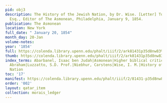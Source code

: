 ```yaml
---
pid: obj3
description: The History of the Jewish Nation, by Dr. Wise. [Letter] To Robert Lyon,
  Esq., Editor of The Asmonean, Philadelphia, January 9, 1854.
publication: The Asmonean
location: New York
full_date: " January 20, 1854"
month_day: 20-Jan
volume-notes:
year: '1854'
full: https://colenda.library.upenn.edu/phalt/iiif/2/ark81431p35d8nw83%2FSHA256E-s7803854--4785b5febf53223bfb3fc0dbcc986fe9de64c29c9326650456ad62ca15d42872.jpeg/full/3500,/0/default.jpg
thumb: https://colenda.library.upenn.edu/phalt/iiif/2/ark81431p35d8nw83%2FSHA256E-s7803854--4785b5febf53223bfb3fc0dbcc986fe9de64c29c9326650456ad62ca15d42872.jpeg/full/!200,200/0/default.jpg
index_terms: Abarbanel, Isaac ben Judah|Asmonean|Higher biblical criticism|Ibn Ezra,
  Abraham|Luzzatto, S.D. Prof.|Niebhur, Carstens|Wise, I. M.|History of the Jewish
  Nation
toc: '17'
manifest: https://colenda.library.upenn.edu/phalt/iiif/2/81431-p35d8nw83/manifest
order: '002'
layout: qatar_item
collection: morais_ledger
---
```

